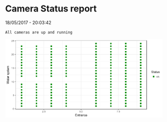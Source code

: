 Camera Status report
================
18/05/2017 - 20:03:42

    All cameras are up and running

![](camreport_files/figure-markdown_github/unnamed-chunk-2-1.png)

